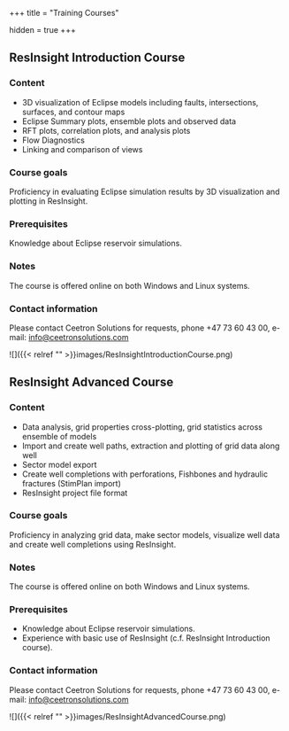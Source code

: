 +++
title = "Training Courses"

hidden = true
+++

## ResInsight Introduction Course

### Content
- 3D visualization of Eclipse models including faults, intersections, surfaces, and contour maps
- Eclipse Summary plots, ensemble plots and observed data
- RFT plots, correlation plots, and analysis plots
- Flow Diagnostics
- Linking and comparison of views

### Course goals
Proficiency in evaluating Eclipse simulation results by 3D visualization and plotting in ResInsight.

### Prerequisites
Knowledge about Eclipse reservoir simulations.

### Notes
The course is offered online on both Windows and Linux systems.

### Contact information
Please contact Ceetron Solutions for requests, phone +47 73 60 43 00, e-mail: info@ceetronsolutions.com

![]({{< relref "" >}}images/ResInsightIntroductionCourse.png)


## ResInsight Advanced Course

### Content
- Data analysis, grid properties cross-plotting, grid statistics across ensemble of models
- Import and create well paths, extraction and plotting of grid data along well
- Sector model export
- Create well completions with perforations, Fishbones and hydraulic fractures (StimPlan import)
- ResInsight project file format

### Course goals
Proficiency in analyzing grid data, make sector models, visualize well data and create well completions using ResInsight.

### Notes
The course is offered online on both Windows and Linux systems.

### Prerequisites
- Knowledge about Eclipse reservoir simulations.
- Experience with basic use of ResInsight (c.f. ResInsight Introduction course).

### Contact information
Please contact Ceetron Solutions for requests, phone +47 73 60 43 00, e-mail: info@ceetronsolutions.com

![]({{< relref "" >}}images/ResInsightAdvancedCourse.png)